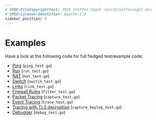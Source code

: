 ```yaml
---
# SPDX-FileCopyrightText: 2024 Steffen Vogel <post@steffenvogel.de>
# SPDX-License-Identifier: Apache-2.0
sidebar_position: 5
---
```


# Examples

Have a look at the following code for full fledged test/example code:

-   [Ping](https://github.com/cunicu/gont/blob/main/pkg/ping_test.go) (`ping_test.go`)
-   [Run](https://github.com/cunicu/gont/blob/main/pkg/run_test.go) (`run_test.go`)
-   [NAT](https://github.com/cunicu/gont/blob/main/pkg/nat_test.go) (`nat_test.go`)
-   [Switch](https://github.com/cunicu/gont/blob/main/pkg/switch_test.go) (`switch_test.go`)
-   [Links](https://github.com/cunicu/gont/blob/main/pkg/link_test.go) (`link_test.go`)
-   [Firewall
    Rules](https://github.com/cunicu/gont/blob/main/pkg/filter_test.go) (`filter_test.go`)
-   [Packet
    Tracing](https://github.com/cunicu/gont/blob/main/pkg/capture_test.go) (`capture_test.go`)
-   [Event
    Tracing](https://github.com/cunicu/gont/blob/main/pkg/trace_test.go) (`trace_test.go`)
-   [Tracing with TLS
    decryption](https://github.com/cunicu/gont/blob/main/pkg/capture_keylog_test.go) (`capture_keylog_test.go`)
-   [Debugger](https://github.com/cunicu/gont/blob/main/pkg/debug_test.go) (`debug_test.go`)

